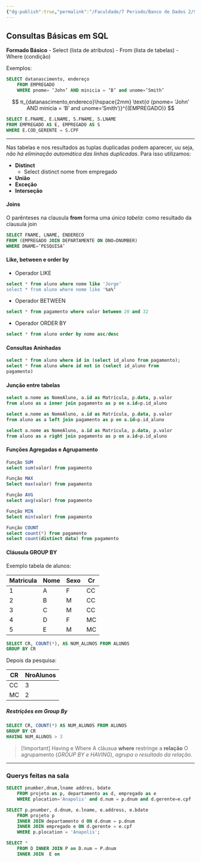 ```yaml
---
{"dg-publish":true,"permalink":"/Faculdade/7 Periodo/Banco de Dados 2/Sub-Notes/SQL/","tags":["BD"],"created":"2024-10-18T13:31:56.148-03:00"}
---
```



## Consultas Básicas em SQL

**Formado Básico**
	- Select (lista de atributos)
	- From (lista de tabelas)
	- Where (condição)

Exemplos:
```sql
SELECT datanascimento, endereço
	FROM EMPREGADO
	WHERE pnome= ‘John’ AND minicia = ‘B’ and unome=‘Smith’
```

$$
π_{datanascimento,endereco}\hspace{2mm} \text{σ (pnome= ‘John’ AND minicia = ‘B’ and unome=‘Smith’)}^{(EMPREGADO)}
$$

```sql
SELECT E.FNAME, E.LNAME, S.FNAME, S.LNAME
FROM EMPREGADO AS E, EMPREGADO AS S
WHERE E.COD_GERENTE = S.CPF
```
---
Nas tabelas e nos resultados as tuplas duplicadas podem aparecer, uu seja, *não há eliminação automática das linhas duplicadas*.
Para isso utilizamos:
- **Distinct**
	- Select distinct nome from empregado
- **União**
- **Exceção**
- **Interseção**

#### Joins
O parênteses na clausula **from** forma uma *única tabela*: como resultado da clausula join
```sql
SELECT FNAME, LNAME, ENDERECO
FROM (EMPREGADO JOIN DEPARTAMENTE ON DNO=DNUMBER)
WHERE DNAME=‘PESQUISA’
```
#### Like, between e order by
- Operador LIKE
```sql
select * from aluno where nome like 'Jorge‘
select * from aluno where nome like '%a%‘
```
- Operador BETWEEN
```sql
select * from pagamento where valor between 20 and 32
```
- Operador ORDER BY
```sql
select * from aluno order by nome asc/desc
```

#### Consultas Aninhadas
```sql
select * from aluno where id in (select id_aluno from pagamento);
select * from aluno where id not in (select id_aluno from
pagamento)
```

#### Junção entre tabelas
```sql
select a.nome as NomeAluno, a.id as Matrícula, p.data, p.valor
from aluno as a inner join pagamento as p on a.id=p.id_aluno

select a.nome as NomeAluno, a.id as Matrícula, p.data, p.valor
from aluno as a left join pagamento as p on a.id=p.id_aluno

select a.nome as NomeAluno, a.id as Matrícula, p.data, p.valor
from aluno as a right join pagamento as p on a.id=p.id_aluno
```

#### Funções Agregadas e Agrupamento


```sql
Função SUM
select sum(valor) from pagamento

Função MAX
Select max(valor) from pagamento

Função AVG
select avg(valor) from pagamento

Função MIN
Select min(valor) from pagamento

Função COUNT
select count(*) from pagamento
select count(distinct data) from pagamento
```

#### Cláusula GROUP BY
Exemplo tabela de alunos:

| Matricula | Nome | Sexo | Cr  |
| --------- | ---- | ---- | --- |
| 1         | A    | F    | CC  |
| 2         | B    | M    | CC  |
| 3         | C    | M    | CC  |
| 4         | D    | F    | MC  |
| 5         | E    | M    | MC  | 

```sql
SELECT CR, COUNT(*), AS NUM_ALUNOS FROM ALUNOS
GROUP BY CR
```
Depois da pesquisa:

| CR  | NroAlunos |
| --- | --------- |
| CC  | 3         |
| MC  | 2         | 

##### Restrições em Group By
```sql
SELECT CR, COUNT(*) AS NUM_ALUNOS FROM ALUNOS
GROUP BY CR
HAVING NUM_ALUNOS > 3
```


> [!important] Having e Where
> A cláusua **where** restringe a **relação**
O agrupamento (*GROUP BY e HAVING*), *agrupa o resultado da relação*.

---
### Querys feitas na sala

```sql
SELECT pnumber,dnum,lname addres, bdate
	FROM projeto as p, departamento as d, empregado as e
	WHERE plocation='Anapolis' and d.num = p.dnum and d.gerente=e.cpf
```

```sql
SELECT p.pnumber, d.dnum, e.lname, e.address, e.bdate
	FROM projeto p
	INNER JOIN departamento d ON d.dnum = p.dnum
	INNER JOIN empregado e ON d.gerente = e.cpf
	WHERE p.plocation = 'Anapolis';
```

```sql
SELECT *
	FROM D INNER JOIN P on D.num = P.dnum
	INNER JOIN  E on 
```
